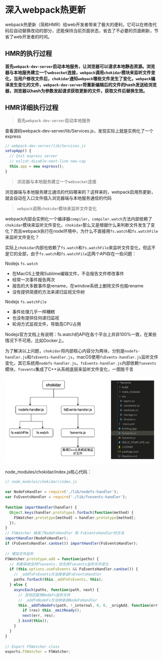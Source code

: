 # 深入webpack热更新

webpack热更新（简称HMR）给web开发者带来了极大的便利，它可以在修改代码后自动替换改动的部分，还能保持当前页面状态，省去了不必要的页面刷新，节省了web开发者的时间。

## HMR的执行过程

**首先```webpack-dev-server```启动本地服务，让浏览器可以请求本地静态资源。浏览器与本地服务建立一个```websocket```连接，```webpack```调用```chokidar```模块来监听文件变化，当用户修改文件后，```chokidar```通知```webpack```哪些文件发生了变化，```webpack```编译发生变化的文件，```webpack-dev-server```将重新编辑后的文件的hash发送给浏览器，浏览器以hash为参数发起请求获取更新的文件，获取文件后替换生效。**

## HMR详细执行过程

> 首先```webpack-dev-server```启动本地服务

查看源码webpack-dev-server/lib/Services.js，发现实际上就是实例化了一个express

```js
// webpack-dev-server/lib/Services.js
setupApp() {
  // Init express server
  // eslint-disable-next-line new-cap
  this.app = new express();
}
```
> 浏览器与本地服务建立一个```websocket```连接

浏览器端与本地服务建立通讯的代码哪来的？这样来的，webpack启用热更新，就会自动在入口文件插入浏览器端与本地服务通信的代码

> ```webpack```调用```chokidar```模块来监听文件变化

webpack内部会实例化一个编译器```compiler```，```compiler.watch```方法内部依赖了```chokidar```模块来监听文件变化，```chokidar```那么又是根据什么来判断文件发生了变化？而且webpack执行在node环境中，为什么不直接用```fs.watch```和```fs.watchFile```来监听文件变化？

实际上```chokidar```内部也依赖了```fs.watch```和```fs.watchFile```来监听文件变化，但这不是它的全部，由于```fs.watch```和```fs.watchFile```这两个API存在一些问题：

Nodejs ```fs.watch```  
* 在MacOS上使用Sublime编辑文件，不会报告文件修改事件
* 经常一次事件报告两次
* 报告的大多数事件是rename，在window系统上删除文件也报rename
* 没有提供简便的方法来递归监视文件树

Nodejs ```fs.watchFile```  
* 事件处理几乎一样糟糕
* 也没有提供任何递归监视
* 轮询方式监视文件，导致高CPU占用

Nodejs官方文档上有说明：fs.watch的API在各个平台上并非100%一致，在某些情况下不可用，比如Docker上。

为了解决以上问题，```chokidar```将内部核心内容分为两块，分别是```nodefs-handler.js```和```fsEvents-handler.js```，macOS使用```fsEvents-handler.js```监听文件变化，其它系统用```nodefs-handler.js```。```fsEvents-handler.js```内部依赖```fsevents```模块，```fsevents```集成了C++从系统底层来监听文件变化，一图胜千言

<img src="https://raw.githubusercontent.com/wangmeijian/images/master/webpack/chokidar.png" width="600" />

node_modules/chokidar/index.js核心代码：

```js
// node_modules/chokidar/index.js

var NodeFsHandler = require('./lib/nodefs-handler');
var FsEventsHandler = require('./lib/fsevents-handler');

function importHandler(handler) {
  Object.keys(handler.prototype).forEach(function(method) {
    FSWatcher.prototype[method] = handler.prototype[method];
  });
}
// FSWatcher 继承了NodeFsHandler 和 FsEventsHandler的方法
importHandler(NodeFsHandler);
if (FsEventsHandler.canUse()) importHandler(FsEventsHandler);

// 增加文件监听
FSWatcher.prototype.add = function(paths) {
  // 判断系统支持fsevents，优先用fsevents监听文件变化
  if (this.options.useFsEvents && FsEventsHandler.canUse()) {
    // _addToFsEvents方法继承自FsEventsHandler
    paths.forEach(this._addToFsEvents, this);
  } else {
    asyncEach(paths, function(path, next) {
      // 否则还是用NodeFs监听文件
      // _addToNodeFs方法继承自NodeFsHandler
      this._addToNodeFs(path, !_internal, 0, 0, _origAdd, function(err, res) {
        if (res) this._emitReady();
        next(err, res);
      }.bind(this));
    }
  }
}

// Export FSWatcher class
exports.FSWatcher = FSWatcher;
```



